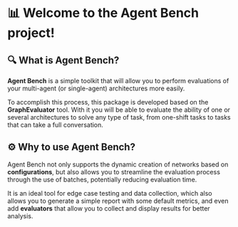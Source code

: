 # 📊 Welcome to the Agent Bench project!

## 🔍 What is Agent Bench?

**Agent Bench** is a simple toolkit that will allow you to perform evaluations of your multi-agent (or single-agent) architectures more easily.

To accomplish this process, this package is developed based on the **GraphEvaluator** tool. With it you will be able to evaluate the ability of one or several architectures to solve any type of task, from one-shift tasks to tasks that can take a full conversation. 

## ⚙️ Why to use Agent Bench?

Agent Bench not only supports the dynamic creation of networks based on **configurations**, but also allows you to streamline the evaluation process through the use of batches, potentially reducing evaluation time. 

It is an ideal tool for edge case testing and data collection, which also allows you to generate a simple report with some default metrics, and even add **evaluators** that allow you to collect and display results for better analysis.

